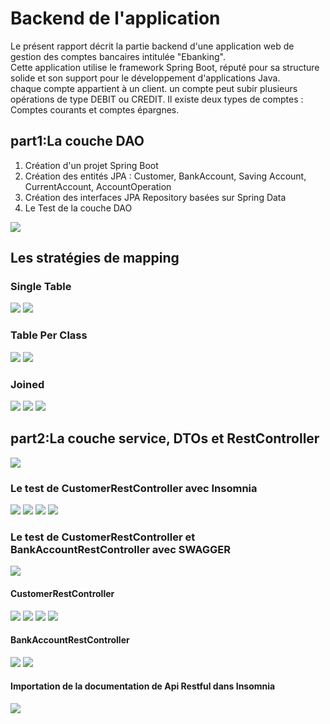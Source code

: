 <h1>Backend de l'application</h1>
<p>Le présent rapport décrit la partie backend d'une application web de gestion des comptes bancaires intitulée "Ebanking".<br>
Cette application utilise le framework Spring Boot, réputé pour sa structure solide et son support pour le développement d'applications Java.<br>
chaque compte appartient à un client. un compte peut subir plusieurs opérations de type DEBIT ou CREDIT. Il existe deux types de comptes : Comptes courants et comptes épargnes.</p>
<h2>part1:La couche DAO</h2>
<ol>
<li> Création d'un projet Spring Boot</li>
<li> Création des entités JPA : Customer, BankAccount, Saving Account, CurrentAccount, AccountOperation</li>
<li> Création des interfaces JPA Repository basées sur Spring Data</li>
<li> Le Test de la couche DAO</li>
</ol>
<img src="images/arc.png">
<h2> Les stratégies de mapping</h2>
<h3>Single Table</h3>
<img src="images/i1.png">
<img src="images/i2.png">

<h3>Table Per Class</h3>
<img src="images/i3.png">
<img src="images/i4.png">

<h3>Joined</h3>
<img src="images/i5.png">
<img src="images/i6.png">
<img src="images/i7.png">
<h2>part2:La couche service, DTOs et RestController</h2>
<img src="images/arcservice.png">
<h3>Le test de CustomerRestController avec Insomnia</h3>
<img src="images/p2i1.png">
<img src="images/p2i2post.png">
<img src="images/p2i3put.png">
<img src="images/p2i4delete.png">
<h3>Le test de CustomerRestController et BankAccountRestController avec SWAGGER</h3>
<img src="images/p2i5swagger.png">
<h4>CustomerRestController</h4>
<img src="images/swaggerget.png">
<img src="images/p2swaggergetid.png">
<img src="images/p2swaggerpost.png">
<img src="images/p2swaggerdelete.png">
<h4>BankAccountRestController</h4>
<img src="images/p2swaggergetA.png">
<img src="images/p2swaggergetidA.png">
<h4>Importation de la documentation de Api Restful dans Insomnia </h4>
<img src="images/p2docimport.png">



